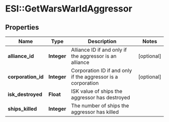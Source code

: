 # ESI::GetWarsWarIdAggressor

## Properties
Name | Type | Description | Notes
------------ | ------------- | ------------- | -------------
**alliance_id** | **Integer** | Alliance ID if and only if the aggressor is an alliance | [optional] 
**corporation_id** | **Integer** | Corporation ID if and only if the aggressor is a corporation | [optional] 
**isk_destroyed** | **Float** | ISK value of ships the aggressor has destroyed | 
**ships_killed** | **Integer** | The number of ships the aggressor has killed | 


